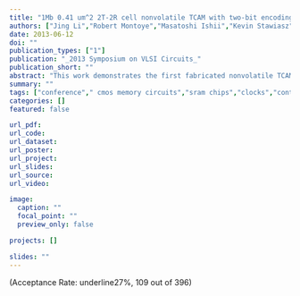 ```yaml
---
title: "1Mb 0.41 um^2 2T-2R cell nonvolatile TCAM with two-bit encoding and clocked self-referenced sensing (Highlight Paper of the Year)"
authors: ["Jing Li","Robert Montoye","Masatoshi Ishii","Kevin Stawiasz","Takeshi Nishida","Kim Maloney","Gary Ditlow","Scott Lewis","Tom Maffitt","Richard Jordan","others"]
date: 2013-06-12
doi: ""
publication_types: ["1"]
publication: "_2013 Symposium on VLSI Circuits_"
publication_short: ""
abstract: "This work demonstrates the first fabricated nonvolatile TCAM using 2-transistor/2-resistive-storage (2T-2R) cells to achieve >10× smaller cell size than SRAM-based TCAMs at the same technology node. The test chip was designed and fabricated in IBM 90nm CMOS technology and mushroom phase-change memory (PCM) process. To ensure reliable search operation with such compact cells, two enabling techniques were developed and implemented in hardware: 1) two-bit encoding, and 2) a clocked self-referenced sensing scheme (CSRSS). The 1Mb chip demonstrates reliable low voltage search operation (VDDmin~750mV) and a match delay of 1.9 ns under nominal operating conditions."
summary: ""
tags: ["conference"," cmos memory circuits","sram chips","clocks","content-addressable storage","integrated circuit design","integrated circuit reliability","low-power electronics","phase change memories","search problems","2-transistor-2-resistive-storage cells","2t-2r cells","csrss","ibm cmos technology","pcm process","sram-based tcam","bit rate 1 mbit/s","cell nonvolatile tcam","cell size","clocked self-referenced sensing scheme","compact cells","fabricated nonvolatile tcam","low voltage search operation","match delay","mushroom phase-change memory process","reliable search operation","size 90 nm","technology node","test chip design","two-bit encoding","arrays","clocks","encoding","microprocessors","phase change materials","sensors"]
categories: []
featured: false

url_pdf:
url_code:
url_dataset:
url_poster:
url_project:
url_slides:
url_source:
url_video:

image:
  caption: ""
  focal_point: ""
  preview_only: false

projects: []

slides: ""
---
```


(Acceptance Rate: underline27%, 109 out of 396)
